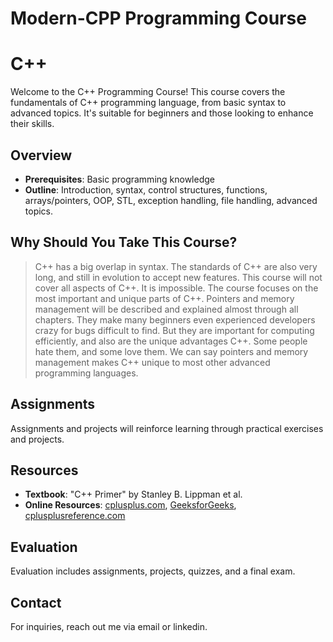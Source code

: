 # Modern-CPP Programming Course
# C++ 

Welcome to the C++ Programming Course! This course covers the fundamentals of C++ programming language, from basic syntax to advanced topics. It's suitable for beginners and those looking to enhance their skills.

## Overview

- **Prerequisites**: Basic programming knowledge
- **Outline**: Introduction, syntax, control structures, functions, arrays/pointers, OOP, STL, exception handling, file handling, advanced topics.

## Why Should You Take This Course?

>  C++ has a big overlap in syntax. The standards of C++ are also very long, and still in evolution to accept new features. This course will not cover all aspects of C++. It is impossible. The course focuses on the most important and unique parts of C++. Pointers and memory management will be described and explained almost through all chapters. They make many beginners even experienced developers crazy for bugs difficult to find. But they are important for computing efficiently, and also are the unique advantages C++. Some people hate them, and some love them. We can say pointers and memory management makes C++ unique to most other advanced programming languages.

## Assignments

Assignments and projects will reinforce learning through practical exercises and projects.

## Resources

- **Textbook**: "C++ Primer" by Stanley B. Lippman et al.
- **Online Resources**: [cplusplus.com](http://www.cplusplus.com), [GeeksforGeeks](https://www.geeksforgeeks.org/c-plus-plus/), [cplusplusreference.com](https://en.cppreference.com/w/)

## Evaluation

Evaluation includes assignments, projects, quizzes, and a final exam.

## Contact

For inquiries, reach out me via email or linkedin.
